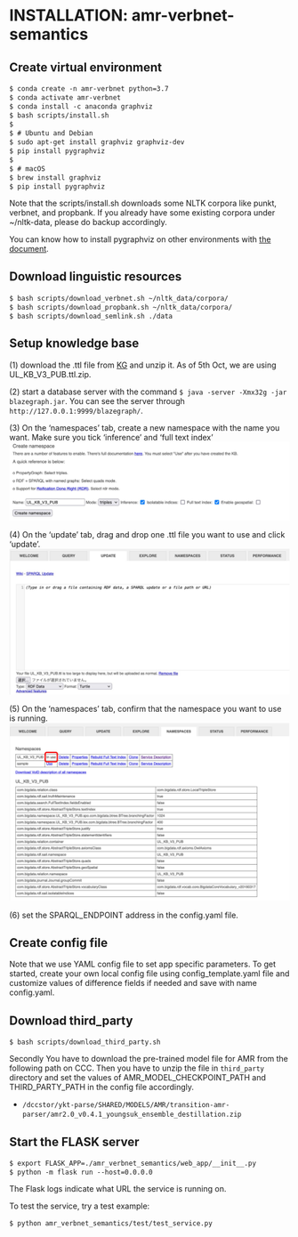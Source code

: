 # INSTALLATION: amr-verbnet-semantics

## Create virtual environment
```
$ conda create -n amr-verbnet python=3.7
$ conda activate amr-verbnet
$ conda install -c anaconda graphviz
$ bash scripts/install.sh
$ 
$ # Ubuntu and Debian
$ sudo apt-get install graphviz graphviz-dev
$ pip install pygraphviz
$ 
$ # macOS
$ brew install graphviz
$ pip install pygraphviz
```
Note that the scripts/install.sh downloads some NLTK corpora like punkt, verbnet, and propbank. If you already have some existing corpora under ~/nltk-data, please do backup accordingly.

You can know how to install pygraphviz on other environments with 
[the document](https://pygraphviz.github.io/documentation/stable/install.html).


## Download linguistic resources
```
$ bash scripts/download_verbnet.sh ~/nltk_data/corpora/
$ bash scripts/download_propbank.sh ~/nltk_data/corpora/
$ bash scripts/download_semlink.sh ./data
```


## Setup knowledge base
(1) download the .ttl file from [KG](https://github.com/CognitiveHorizons/AMR-CSLogic/tree/master/KG) and unzip it. As of 5th Oct, we are using UL_KB_V3_PUB.ttl.zip.  

(2) start a database server with the command `$ java -server -Xmx32g -jar blazegraph.jar`. You can see the server through `http://127.0.0.1:9999/blazegraph/`. 

(3) On the ‘namespaces’ tab, create a new namespace with the name you want. Make sure you tick ‘inference’ and ‘full text index’  
<img src="./assets/blazegraph_install_1.jpg">

(4) On the ‘update’ tab, drag and drop one .ttl file you want to use and click ‘update’. 
<img src="./assets/blazegraph_install_2.jpg">

(5) On the ‘namespaces’ tab, confirm that the namespace you want to use is running. 
<img src="./assets/blazegraph_install_3.jpg">

(6) set the SPARQL_ENDPOINT address in the config.yaml file.


## Create config file
Note that we use YAML config file to set app specific parameters. To get started, create your own local config file using config_template.yaml file and customize values of difference fields if needed and save with name config.yaml.


## Download third_party
```
$ bash scripts/download_third_party.sh 
```
Secondly You have to download the pre-trained model file for AMR from the following path on CCC. 
Then you have to unzip the file in `third_party` directory and set the values of AMR_MODEL_CHECKPOINT_PATH and THIRD_PARTY_PATH in the config file accordingly.
- `/dccstor/ykt-parse/SHARED/MODELS/AMR/transition-amr-parser/amr2.0_v0.4.1_youngsuk_ensemble_destillation.zip`


## Start the FLASK server
```
$ export FLASK_APP=./amr_verbnet_semantics/web_app/__init__.py
$ python -m flask run --host=0.0.0.0
```
The Flask logs indicate what URL the service is running on.

To test the service, try a test example:
```
$ python amr_verbnet_semantics/test/test_service.py
```
